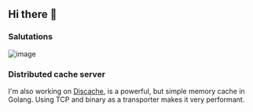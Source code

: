 ## Hi there 👋

### Salutations
![image](https://github.githubassets.com/images/mona-whisper.gif)

### Distributed cache server

I'm also working on [Discache](https://github.com/dhyanio/discache), is a powerful, but simple memory cache in Golang. Using TCP and binary as a transporter makes it very performant.

<!--
**dhyanio/dhyanio** is a ✨ _special_ ✨ repository because its `README.md` (this file) appears on your GitHub profile.

Here are some ideas to get you started:

- 🔭 I’m currently working on ...
- 🌱 I’m currently learning ...
- 👯 I’m looking to collaborate on ...
- 🤔 I’m looking for help with ...
- 💬 Ask me about ...
- 📫 How to reach me: ...
- 😄 Pronouns: ...
- ⚡ Fun fact: ...
-->
